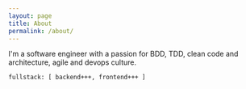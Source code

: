 ```yaml
---
layout: page
title: About
permalink: /about/
---
```


I'm a software engineer with a passion for BDD, TDD, clean code and architecture, agile and devops culture.

`fullstack: [ backend+++, frontend+++ ]`
